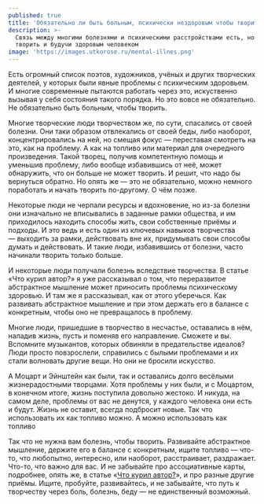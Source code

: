```yaml
---
published: true
title: 'Обязательно ли быть больным, психически нездоровым чтобы творить?'
description: >-
  Связь между многими болезнями и психическими расстройствами есть, но можно
  творить и будучи здоровым человеком
image: 'https://images.utkorose.ru/mental-illnes.png'
---
```

Есть огромный список поэтов, художников, учёных и других творческих деятелей, у которых были явные проблемы с психическим здоровьем. И многие современные пытаются работать через это, искуственно вызывая у себя состояния такого порядка. Но это вовсе не обязательно. Не обязательно быть больным, чтобы творить.

Многие творческие люди творчеством же, по сути, спасались от своей болезни. Они таки образом отвлекались от своей беды, либо наоборот, концентрировались на ней, но смещая фокус — переставая смотреть на это, как на проблему. А как на топливо или материал для очередного произведения. Такой творец, получив компетентную помощь и уменьшив проблему, либо вообще избавившись от неё, может обнаружить, что он больше не может творить. И решит, что надо бы вернуться обратно. Но опять же — это не обязательно, можно немного поработать и начать творить по-другому. О чём позже.

Некоторые люди не черпали ресурсы и вдохновение, но из-за болезни они изначально не вписывались в заданные рамки общества, и им приходилось находить способы жить, свои собственные приёмы и подходы. И это ведь и есть один из ключевых навыков творчества — выходить за рамки, действовать вне их, придумывать свои способы думать и действовать. И такие люди, избавившись от болезни, часто начинали творить только больше.

И некоторые люди получали болезнь вследствие творчества. В статье «Что курил автор?» я уже рассказывал о том, что переразвитое абстрактное мышление может приносить проблемы психическому здоровью. И там же я рассказывал, как от этого уберечься. Как развивать абстрактное мышление и при этом держать его в балансе с конкретным, чтобы оно не превращалось в проблему.

Многие люди, пришедшие в творчество в несчастье, оставались в нём, наладив жизнь, пусть и поменяв его направление. Сможете и вы. Вспомните музыкантов, которых обвиняли в предательстве идеалов? Люди просто повзрослели, справились с былыми проблемами и их стали волновать другие вещи. Но они не бросили искусство.

А Моцарт и Эйнштейн как были, так и оставались долго весёлыми жизнерадостными творцами. Хотя проблемы у них были, и с Моцартом, в конечном итоге, жизнь поступила довольно жестоко. И никуда, на самом деле, проблемы от вас не денутся, у каждого человека они есть и будут. Жизнь не оставит, всегда подбросит новые. Так что использовать их как топливо можно. А можно использовать как топливо

Так что не нужна вам болезнь, чтобы творить. Развивайте абстрактное мышление, держите его в балансе с конкретным, ищите топливо — что-то, что любопытно, интересно, или наоборот, расстраивает, раздражает. Что-то, что важно для вас. И не забывайте про ассоциативные карты, подробнее, опять же, в статье «[Что курил автор?](/chto-kuril-avtor)», и про разные другие приёмы. Ищите, пробуйте, развивайтесь, и не забывайте, что путь к творчеству через боль, болезнь, беду — не единственный возможный.
